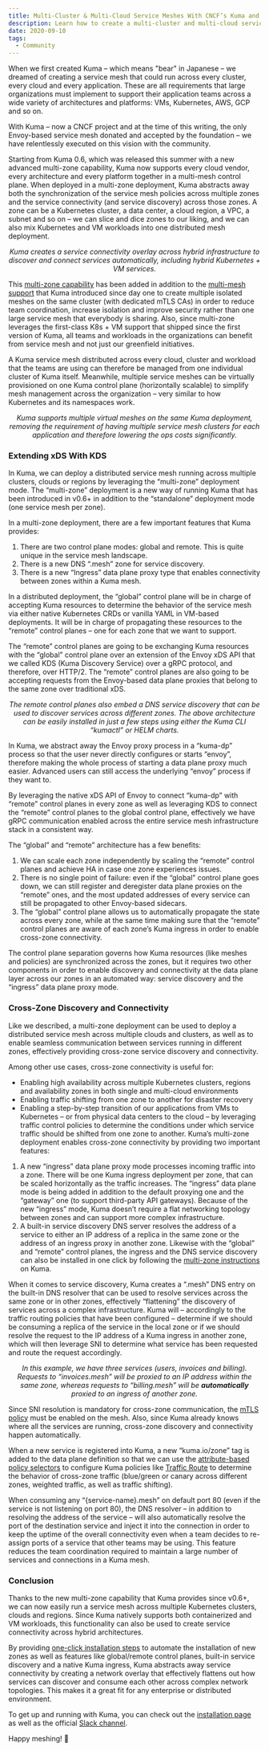 ```yaml
---
title: Multi-Cluster & Multi-Cloud Service Meshes With CNCF’s Kuma and Envoy
description: Learn how to create a multi-cluster and multi-cloud service mesh.
date: 2020-09-10
tags:
  - Community
---
```


When we first created Kuma – which means "bear" in Japanese – we dreamed of creating a service mesh that could run across every cluster, every cloud and every application. These are all requirements that large organizations must implement to support their application teams across a wide variety of architectures and platforms: VMs, Kubernetes, AWS, GCP and so on.

With Kuma – now a CNCF project and at the time of this writing, the only Envoy-based service mesh donated and accepted by the foundation – we have relentlessly executed on this vision with the community.

Starting from Kuma 0.6, which was released this summer with a new advanced multi-zone capability, Kuma now supports every cloud vendor, every architecture and every platform together in a multi-mesh control plane. When deployed in a multi-zone deployment, Kuma abstracts away both the synchronization of the service mesh policies across multiple zones and the service connectivity (and service discovery) across those zones. A zone can be a Kubernetes cluster, a data center, a cloud region, a VPC, a subnet and so on – we can slice and dice zones to our liking, and we can also mix Kubernetes and VM workloads into one distributed mesh deployment.

<center><i>
Kuma creates a service connectivity overlay across hybrid infrastructure to discover and connect services automatically, including hybrid Kubernetes + VM services.
</i></center>

This [multi-zone capability](/docs/latest/production/cp-deployment/multi-zone/) has been added in addition to the [multi-mesh support](/docs/latest/production/mesh/) that Kuma introduced since day one to create multiple isolated meshes on the same cluster (with dedicated mTLS CAs) in order to reduce team coordination, increase isolation and improve security rather than one large service mesh that everybody is sharing. Also, since multi-zone leverages the first-class K8s + VM support that shipped since the first version of Kuma, all teams and workloads in the organizations can benefit from service mesh and not just our greenfield initiatives.

A Kuma service mesh distributed across every cloud, cluster and workload that the teams are using can therefore be managed from one individual cluster of Kuma itself. Meanwhile, multiple service meshes can be virtually provisioned on one Kuma control plane (horizontally scalable) to simplify mesh management across the organization – very similar to how Kubernetes and its namespaces work.

<center><i>
Kuma supports multiple virtual meshes on the same Kuma deployment, removing the requirement of having multiple service mesh clusters for each application and therefore lowering the ops costs significantly.
</i></center>

### Extending xDS With KDS

In Kuma, we can deploy a distributed service mesh running across multiple clusters, clouds or regions by leveraging the “multi-zone” deployment mode. The “multi-zone” deployment is a new way of running Kuma that has been introduced in v0.6+ in addition to the “standalone” deployment mode (one service mesh per zone).

In a multi-zone deployment, there are a few important features that Kuma provides:

1. There are two control plane modes: global and remote. This is quite unique in the service mesh landscape.
2. There is a new DNS “.mesh” zone for service discovery.
3. There is a new “Ingress” data plane proxy type that enables connectivity between zones within a Kuma mesh.

In a distributed deployment, the “global” control plane will be in charge of accepting Kuma resources to determine the behavior of the service mesh via either native Kubernetes CRDs or vanilla YAML in VM-based deployments. It will be in charge of propagating these resources to the “remote” control planes – one for each zone that we want to support.

The “remote” control planes are going to be exchanging Kuma resources with the “global” control plane over an extension of the Envoy xDS API that we called KDS (Kuma Discovery Service) over a gRPC protocol, and therefore, over HTTP/2. The “remote” control planes are also going to be accepting requests from the Envoy-based data plane proxies that belong to the same zone over traditional xDS.

<center><i>
The remote control planes also embed a DNS service discovery that can be used to discover services across different zones. The above architecture can be easily installed in just a few steps using either the Kuma CLI “kumactl” or HELM charts.
</i></center>

In Kuma, we abstract away the Envoy proxy process in a “kuma-dp” process so that the user never directly configures or starts “envoy”, therefore making the whole process of starting a data plane proxy much easier. Advanced users can still access the underlying “envoy” process if they want to.

By leveraging the native xDS API of Envoy to connect “kuma-dp” with “remote” control planes in every zone as well as leveraging KDS to connect the “remote” control planes to the global control plane, effectively we have gRPC communication enabled across the entire service mesh infrastructure stack in a consistent way.

The “global” and “remote” architecture has a few benefits:

1. We can scale each zone independently by scaling the “remote” control planes and achieve HA in case one zone experiences issues.
2. There is no single point of failure: even if the “global” control plane goes down, we can still register and deregister data plane proxies on the “remote” ones, and the most updated addresses of every service can still be propagated to other Envoy-based sidecars.
3. The “global” control plane allows us to automatically propagate the state across every zone, while at the same time making sure that the “remote” control planes are aware of each zone’s Kuma ingress in order to enable cross-zone connectivity.

The control plane separation governs how Kuma resources (like meshes and policies) are synchronized across the zones, but it requires two other components in order to enable discovery and connectivity at the data plane layer across our zones in an automated way: service discovery and the “ingress” data plane proxy mode.

### Cross-Zone Discovery and Connectivity

Like we described, a multi-zone deployment can be used to deploy a distributed service mesh across multiple clouds and clusters, as well as to enable seamless communication between services running in different zones, effectively providing cross-zone service discovery and connectivity.

Among other use cases, cross-zone connectivity is useful for:

- Enabling high availability across multiple Kubernetes clusters, regions and availability zones in both single and multi-cloud environments
- Enabling traffic shifting from one zone to another for disaster recovery
- Enabling a step-by-step transition of our applications from VMs to Kubernetes – or from physical data centers to the cloud – by leveraging traffic control policies to determine the conditions under which service traffic should be shifted from one zone to another.
  Kuma’s multi-zone deployment enables cross-zone connectivity by providing two important features:

1. A new “ingress” data plane proxy mode processes incoming traffic into a zone. There will be one Kuma ingress deployment per zone, that can be scaled horizontally as the traffic increases. The “ingress” data plane mode is being added in addition to the default proxying one and the “gateway” one (to support third-party API gateways). Because of the new “ingress” mode, Kuma doesn’t require a flat networking topology between zones and can support more complex infrastructure.
2. A built-in service discovery DNS server resolves the address of a service to either an IP address of a replica in the same zone or the address of an ingress proxy in another zone.
   Likewise with the “global” and “remote” control planes, the ingress and the DNS service discovery can also be installed in one click by following the [multi-zone instructions](/docs/latest/production/cp-deployment/multi-zone/) on Kuma.

When it comes to service discovery, Kuma creates a “.mesh” DNS entry on the built-in DNS resolver that can be used to resolve services across the same zone or in other zones, effectively “flattening” the discovery of services across a complex infrastructure. Kuma will – accordingly to the traffic routing policies that have been configured – determine if we should be consuming a replica of the service in the local zone or if we should resolve the request to the IP address of a Kuma ingress in another zone, which will then leverage SNI to determine what service has been requested and route the request accordingly.

<center><i>
In this example, we have three services (users, invoices and billing). Requests to “invoices.mesh” will be proxied to an IP address within the same zone, whereas requests to “billing.mesh” will be <b>automatically</b> proxied to an ingress of another zone.
</i></center>

Since SNI resolution is mandatory for cross-zone communication, the [mTLS policy](/docs/latest/policies/mutual-tls/) must be enabled on the mesh. Also, since Kuma already knows where all the services are running, cross-zone discovery and connectivity happen automatically.

When a new service is registered into Kuma, a new “kuma.io/zone” tag is added to the data plane definition so that we can use the [attribute-based policy selectors](/docs/latest/production/dp-config/dpp/) to configure Kuma policies like [Traffic Route](/docs/latest/policies/traffic-route/) to determine the behavior of cross-zone traffic (blue/green or canary across different zones, weighted traffic, as well as traffic shifting).

When consuming any “{service-name}.mesh” on default port 80 (even if the service is not listening on port 80), the DNS resolver – in addition to resolving the address of the service – will also automatically resolve the port of the destination service and inject it into the connection in order to keep the uptime of the overall connectivity even when a team decides to re-assign ports of a service that other teams may be using. This feature reduces the team coordination required to maintain a large number of services and connections in a Kuma mesh.

### Conclusion

Thanks to the new multi-zone capability that Kuma provides since v0.6+, we can now easily run a service mesh across multiple Kubernetes clusters, clouds and regions. Since Kuma natively supports both containerized and VM workloads, this functionality can also be used to create service connectivity across hybrid architectures.

By providing [one-click installation steps](/docs/latest/production/use-mesh) to automate the installation of new zones as well as features like global/remote control planes, built-in service discovery and a native Kuma ingress, Kuma abstracts away service connectivity by creating a network overlay that effectively flattens out how services can discover and consume each other across complex network topologies. This makes it a great fit for any enterprise or distributed environment.

To get up and running with Kuma, you can check out the [installation page](/install) as well as the official [Slack channel](/community).

Happy meshing! 🚀
